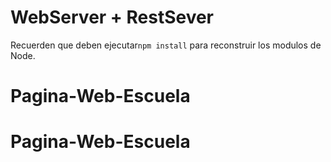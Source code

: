 # WebServer + RestSever

Recuerden que deben ejecutar```npm install``` para reconstruir los modulos de Node.

# Pagina-Web-Escuela
# Pagina-Web-Escuela
